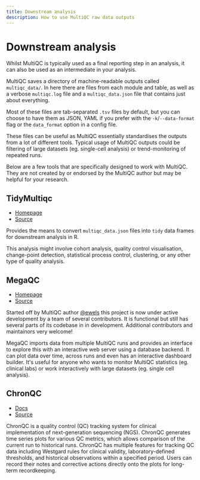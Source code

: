 ```yaml
---
title: Downstream analysis
description: How to use MultiQC raw data outputs
---
```


# Downstream analysis

Whilst MultiQC is typically used as a final reporting step in an analysis, it can also be used as an intermediate in your analysis.

MultiQC saves a directory of machine-readable outputs called `multiqc_data/`. In here there are files from each module and table, as well as a verbose `multiqc.log` file and a `multiqc_data.json` file that contains just about everything.

Most of these files are tab-separated `.tsv` files by default, but you can choose to have them as JSON, YAML if you prefer with the `-k`/`--data-format` flag or the `data_format` option in a config file.

These files can be useful as MultiQC essentially standardises the outputs from a lot of different tools.
Typical usage of MultiQC outputs could be filtering of large datasets (eg. single-cell analysis) or trend-monitoring of repeated runs.

Below are a few tools that are specifically designed to work with MultiQC.
They are not created by or endorsed by the MultiQC author but may be helpful for your research.

## TidyMultiqc

- [Homepage](https://CRAN.R-project.org/package=TidyMultiqc)
- [Source](https://github.com/TMiguelT/TidyMultiqc)

Provides the means to convert `multiqc_data.json` files into `tidy` data frames for downstream analysis in R.

This analysis might involve cohort analysis, quality control visualisation, change-point detection, statistical process control, clustering, or any other type of quality analysis.

## MegaQC

- [Homepage](https://megaqc.info)
- [Source](https://github.com/ewels/MegaQC)

Started off by MultiQC author [@ewels](https://github.com/ewels/) this project is now under active development by a team of several contributors. It is functional but still has several parts of its codebase in in development. Additional contributors and maintainors very welcome!

MegaQC imports data from multiple MultiQC runs and provides an interface to explore this with an interactive web server using a database backend.
It can plot data over time, across runs and even has an interactive dashboard builder.
It's useful for anyone who wants to monitor MultiQC statistics (eg. clinical labs) or work interactively with large datasets (eg. single cell analysis).

## ChronQC

- [Docs](https://chronqc.readthedocs.io)
- [Source](https://github.com/nilesh-tawari/ChronQC)

ChronQC is a quality control (QC) tracking system for clinical implementation of next-generation sequencing (NGS). ChronQC generates time series plots for various QC metrics, which allows comparison of the current run to historical runs. ChronQC has multiple features for tracking QC data including Westgard rules for clinical validity, laboratory-defined thresholds, and historical observations within a specified period. Users can record their notes and corrective actions directly onto the plots for long-term recordkeeping.
